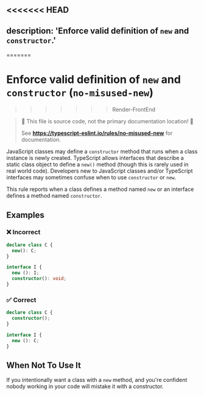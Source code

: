 <<<<<<< HEAD
---
description: 'Enforce valid definition of `new` and `constructor`.'
---
=======
# Enforce valid definition of `new` and `constructor` (`no-misused-new`)
>>>>>>> Render-FrontEnd

> 🛑 This file is source code, not the primary documentation location! 🛑
>
> See **https://typescript-eslint.io/rules/no-misused-new** for documentation.

JavaScript classes may define a `constructor` method that runs when a class instance is newly created.
TypeScript allows interfaces that describe a static class object to define a `new()` method (though this is rarely used in real world code).
Developers new to JavaScript classes and/or TypeScript interfaces may sometimes confuse when to use `constructor` or `new`.

This rule reports when a class defines a method named `new` or an interface defines a method named `constructor`.

## Examples

<!--tabs-->

### ❌ Incorrect

```ts
declare class C {
  new(): C;
}

interface I {
  new (): I;
  constructor(): void;
}
```

### ✅ Correct

```ts
declare class C {
  constructor();
}

interface I {
  new (): C;
}
```

## When Not To Use It

If you intentionally want a class with a `new` method, and you're confident nobody working in your code will mistake it with a constructor.
